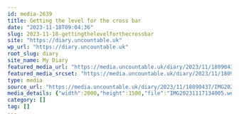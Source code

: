 ```yaml
---
id: media-2639
title: Getting the level for the cross bar
date: "2023-11-18T09:04:36"
slug: 2023-11-18-gettingthelevelforthecrossbar
site: "https://diary.uncountable.uk"
wp_url: "https://diary.uncountable.uk"
root_slug: diary
site_name: My Diary
featured_media_url: "https://media.uncountable.uk/diary/2023/11/18090437/IMG20231117134005.webp"
featured_media_srcset: "https://media.uncountable.uk/diary/2023/11/18090437/IMG20231117134005-300x225.webp 300w, https://media.uncountable.uk/diary/2023/11/18090437/IMG20231117134005-1024x768.webp 1024w, https://media.uncountable.uk/diary/2023/11/18090437/IMG20231117134005-150x150.webp 150w, https://media.uncountable.uk/diary/2023/11/18090437/IMG20231117134005-640x480.webp 640w, https://media.uncountable.uk/diary/2023/11/18090437/IMG20231117134005.webp 2000w"
type: media
source_url: "https://media.uncountable.uk/diary/2023/11/18090437/IMG20231117134005.webp"
media_details: {"width":2000,"height":1500,"file":"IMG20231117134005.webp","filesize":196362,"sizes":{"medium":{"file":"IMG20231117134005-300x225.webp","width":300,"height":225,"filesize":22504,"mime_type":"image/webp","source_url":"https://media.uncountable.uk/diary/2023/11/18090437/IMG20231117134005-300x225.webp"},"large":{"file":"IMG20231117134005-1024x768.webp","width":1024,"height":768,"filesize":240222,"mime_type":"image/webp","source_url":"https://media.uncountable.uk/diary/2023/11/18090437/IMG20231117134005-1024x768.webp"},"thumbnail":{"file":"IMG20231117134005-150x150.webp","width":150,"height":150,"filesize":7880,"mime_type":"image/webp","source_url":"https://media.uncountable.uk/diary/2023/11/18090437/IMG20231117134005-150x150.webp"},"mobwidth":{"file":"IMG20231117134005-640x480.webp","width":640,"height":480,"filesize":99978,"mime_type":"image/webp","source_url":"https://media.uncountable.uk/diary/2023/11/18090437/IMG20231117134005-640x480.webp"},"full":{"file":"IMG20231117134005.webp","width":2000,"height":1500,"mime_type":"image/webp","source_url":"https://media.uncountable.uk/diary/2023/11/18090437/IMG20231117134005.webp"}},"image_meta":{"aperture":"0","credit":"","camera":"","caption":"","created_timestamp":"0","copyright":"","focal_length":"0","iso":"0","shutter_speed":"0","title":"","orientation":"0","keywords":[]}}
category: []
tag: []
---
```


